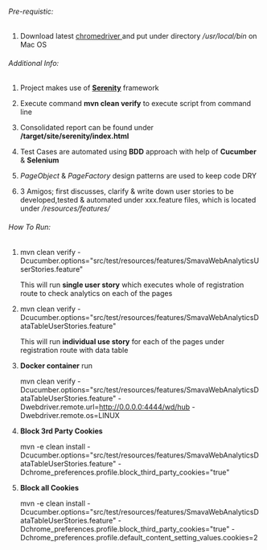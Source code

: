 ######  Pre-requistic:

1. Download latest [ chromedriver ]( https://sites.google.com/a/chromium.org/chromedriver/downloads ) and put under directory */usr/local/bin* on Mac OS


###### Additional Info:

1. Project makes use of [**Serenity**]( https://github.com/serenity-bdd/serenity-core ) framework

2. Execute command **mvn clean verify** to execute script from command line

3. Consolidated report can be found under  **/target/site/serenity/index.html**

4. Test Cases are automated using **BDD** approach with help of **Cucumber** & **Selenium**

5. *PageObject* & *PageFactory* design patterns are used to keep code DRY

6. 3 Amigos; first discusses, clarify & write down user stories to be developed,tested & automated under xxx.feature files, which is located under */resources/features/*


###### How To Run:

1. mvn clean verify -Dcucumber.options="src/test/resources/features/SmavaWebAnalyticsUserStories.feature"

   This will run **single user story** which executes whole of registration route to check analytics on each of the pages 

2. mvn clean verify -Dcucumber.options="src/test/resources/features/SmavaWebAnalyticsDataTableUserStories.feature"

   This will run **individual use story** for each of the pages under registration route with data table
      
3. **Docker container** run

   mvn clean verify -Dcucumber.options="src/test/resources/features/SmavaWebAnalyticsDataTableUserStories.feature" -Dwebdriver.remote.url=http://0.0.0.0:4444/wd/hub -Dwebdriver.remote.os=LINUX 
   
4. __Block 3rd Party Cookies__

   mvn -e clean install -Dcucumber.options="src/test/resources/features/SmavaWebAnalyticsDataTableUserStories.feature" -Dchrome_preferences.profile.block_third_party_cookies="true"

5. __Block all Cookies__

   mvn -e clean install -Dcucumber.options="src/test/resources/features/SmavaWebAnalyticsDataTableUserStories.feature" -Dchrome_preferences.profile.block_third_party_cookies="true" -Dchrome_preferences.profile.default_content_setting_values.cookies=2

     
